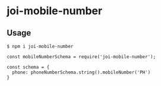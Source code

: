 # joi-mobile-number

## Usage

`$ npm i joi-mobile-number`


```
const mobileNumberSchema = require('joi-mobile-number');

const schema = {
  phone: phoneNumberSchema.string().mobileNumber('PH')
}

```

